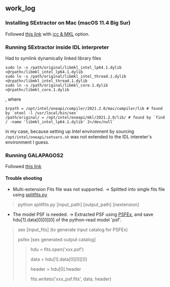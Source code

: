 ## work_log

### Installing SExtractor on Mac (macOS 11.4 Big Sur)

Followed [this link](https://sextractor.readthedocs.io/en/latest/Installing.html) with [icc & MKL](https://software.intel.com/content/www/us/en/develop/articles/free-intel-software-developer-tools.html) option.

### Running SExtractor inside IDL interpreter

Had to symlink dynamically linked library files
```
sudo ln -s /path/original/libmkl_intel_lp64.1.dylib <@rpath>/libmkl_intel_lp64.1.dylib
sudo ln -s /path/original/libmkl_intel_thread.1.dylib <@rpath>/libmkl_intel_thread.1.dylib
sudo ln -s /path/original/libmkl_core.1.dylib <@rpath>/libmkl_core.1.dylib    
```
, where 

```
$rpath = /opt/intel/oneapi/compiler/2021.2.0/mac/compiler/lib # found by `otool -l /usr/local/bin/sex`
/path/original/ = /opt/intel/oneapi/mkl/2021.2.0/lib/ # found by `find / -name 'libmkl_intel_lp64.1.dylib' 2>/dev/null`
```
in my case, because setting up *Intel* environment by sourcing `/opt/intel/oneapi/setvars.sh` was not extended to the IDL intereter's environment I guess.


### Running GALAPAGOS2

Followed [this link](https://github.com/MegaMorph/galapagos/blob/master/EXAMPLE_AND_README/USAGE.md) 

#### Trouble shooting
- Multi-extension Fits file was not supported. -> Splitted into single fits file using [splitfits.py](https://gist.github.com/vterron/24d904f4711006b07997) 
> python splitfits.py [input_path] [output_path] [nextension]

- The model PSF is needed. -> Extracted PSF using [PSFEx](https://www.astromatic.net/software/psfex/), and save hdu[1].data[0][0][0] of the python-read model 'psf'.
> sex [input_fits] (to generate input catalog for PSFEx)
>
> psfex [sex generated output catalog]
> 
>> hdu = fits.open('xxx.psf')
>> 
>> data = hdu[1].data[0][0][0]
>> 
>> header = hdu[0].header
>> 
>> fits.writeto('xxx_psf.fits', data, header)
